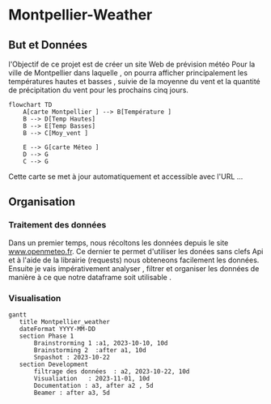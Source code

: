 # Montpellier-Weather

## But et Données 

l'Objectif de ce projet est de créer un site Web de prévision météo Pour la ville de Montpellier  dans laquelle , on pourra afficher principalement les températures hautes et basses , suivie de la moyenne du vent et la quantité de précipitation du vent pour les prochains cinq jours. 

```mermaid
flowchart TD
    A[carte Montpellier ] --> B[Température ]
    B --> D[Temp Hautes]
    B --> E[Temp Basses]
    B --> C[Moy_vent ]

    E --> G[carte Méteo ]
    D --> G
    C --> G
```
 Cette carte se met à jour automatiquement et accessible avec l'URL ... 


 ## Organisation 

 ### Traitement des données 

 Dans un premier temps, nous récoltons les données depuis le site www.openmeteo.fr. Ce dernier te permet d'utiliser les donées sans clefs Api et à l'aide de la librairie (requests) nous obteneons  facilement les données.
 Ensuite  je vais impérativement analyser , filtrer et organiser les données de manière à ce que notre dataframe  soit utilisable .

 ### Visualisation  




 ```mermaid
gantt
    title Montpellier_weather
    dateFormat YYYY-MM-DD
    section Phase 1
        Brainstrorming 1 :a1, 2023-10-10, 10d
        Brainstorming 2  :after a1, 10d
        Snpashot : 2023-10-22
    section Development
        filtrage des données  : a2, 2023-10-22, 10d
        Visualiation   : 2023-11-01, 10d
        Documentation : a3, after a2 , 5d
        Beamer : after a3, 5d
```

 





 
